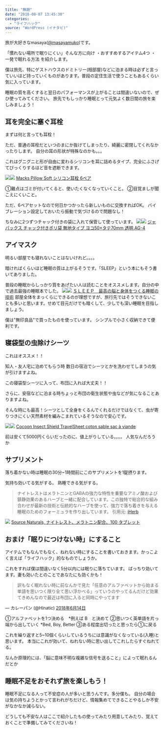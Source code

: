 ```yaml
---
title: "無題"
date: "2018-08-07 13:45:30"
categories:
  - "ライフハック"
source: "WordPress (イナタビ)"
---
```


旅が大好きなmasaya([@masayamuko](https://twitter.com/MasayaMuko))です。

「慣れない場所で眠りにくい」そんな方に向け
・おすすめするアイテム4つ
・一発で眠れる方法
を紹介します。

僕は旅先、特にゲストハウスのドミトリー(相部屋)などに泊まる時は必ずと言っていいほど持っていくものがあります。普段の定住生活で使うこともあるくらい気に入っています。

睡眠の質を高くすると翌日のパフォーマンスが上がることは間違いないので、ぜひ使ってみてください。
旅先でもしっかり睡眠とって元気よく数日間の旅を楽しみましょう！

## 耳を完全に塞ぐ耳栓

まずは何と言っても耳栓！

ただ、普通の耳栓だといつのまにか抜けてしまったり、綺麗に密閉してくれなかったりします。
自分の耳の形状が特殊なのかも。。。

これはグニグニと形が自由に変わるシリコンを耳に詰めるタイプ、完全にふさげてびっくりするほど音を遮断できます。

[![](//ws-fe.amazon-adsystem.com/widgets/q?_encoding=UTF8&ASIN=B003LZQGN6&Format=_SL250_&ID=AsinImage&MarketPlace=JP&ServiceVersion=20070822&WS=1&tag=msymk-22)](https://www.amazon.co.jp/gp/product/B003LZQGN6/ref=as_li_ss_il?ie=UTF8&psc=1&linkCode=li3&tag=msymk-22&linkId=df6c5e6d824598fd62a99c731a553903)![](https://ir-jp.amazon-adsystem.com/e/ir?t=msymk-22&l=li3&o=9&a=B003LZQGN6)
[Macks Pillow Soft シリコン耳栓 6ペア](https://amzn.to/2nhjJx6)

①難点はゴミが付いてくると、使いたくなくなっていくこと。
②目覚ましが聞こえにくいこと。

ただ、6ペアセットなので何日かつかったら新しいものに交換すればOK。
バイブレーション設定しておいたら振動で気づけるので問題なし！

ちなみに2つずつチャック付きの袋に入れて保管して使っています。
[![](//ws-fe.amazon-adsystem.com/widgets/q?_encoding=UTF8&ASIN=B006YHQ818&Format=_SL250_&ID=AsinImage&MarketPlace=JP&ServiceVersion=20070822&WS=1&tag=msymk-22)](https://www.amazon.co.jp/%E3%82%B8%E3%83%A3%E3%83%91%E3%83%83%E3%82%AF%E3%82%B9-%E3%83%81%E3%83%A3%E3%83%83%E3%82%AF%E4%BB%98%E3%81%8D%E3%83%9D%E3%83%AA%E8%A2%8B-%E7%84%A1%E5%9C%B0%E3%82%BF%E3%82%A4%E3%83%97-%E3%83%A8%E3%82%B350%C3%97%E3%82%BF%E3%83%8670mm-AG-4/dp/B006YHQ818/ref=as_li_ss_il?s=industrial&ie=UTF8&qid=1533614948&sr=1-3&keywords=%E3%82%B8%E3%83%83%E3%83%91%E3%83%BC%E8%A2%8B&linkCode=li3&tag=msymk-22&linkId=37fcb021ba4416849ffc2415876b037b)![](https://ir-jp.amazon-adsystem.com/e/ir?t=msymk-22&l=li3&o=9&a=B006YHQ818)
[ジャパックス チャック付きポリ袋 無地タイプ ヨコ50×タテ70mm 透明 AG-4](https://amzn.to/2ANNv6l)

## アイマスク

明るい部屋でも寝れないことはないけれど。。。。

暗ければくらいほど睡眠の質は上がるそうです。「SLEEP」という本にもそう書いてありました。

普段の睡眠からしっかり質をあげたい人は読むことをオススメします。自分の中で過去最強の睡眠本でした。
[![](//ws-fe.amazon-adsystem.com/widgets/q?_encoding=UTF8&ASIN=B06W9P5NND&Format=_SL250_&ID=AsinImage&MarketPlace=JP&ServiceVersion=20070822&WS=1&tag=msymk-22)](https://www.amazon.co.jp/%EF%BC%B3%EF%BC%AC%EF%BC%A5%EF%BC%A5%EF%BC%B0-%E6%9C%80%E9%AB%98%E3%81%AE%E8%84%B3%E3%81%A8%E8%BA%AB%E4%BD%93%E3%82%92%E3%81%A4%E3%81%8F%E3%82%8B%E7%9D%A1%E7%9C%A0%E3%81%AE%E6%8A%80%E8%A1%93-%E3%82%B7%E3%83%A7%E3%83%BC%E3%83%B3%E3%83%BB%E3%82%B9%E3%83%86%E3%82%A3%E3%83%BC%E3%83%96%E3%83%B3%E3%82%BD%E3%83%B3-ebook/dp/B06W9P5NND/ref=as_li_ss_il?s=digital-text&ie=UTF8&qid=1533616705&sr=1-1&keywords=sleep&linkCode=li3&tag=msymk-22&linkId=7b8abc158557576e086679dc5e233529)![](https://ir-jp.amazon-adsystem.com/e/ir?t=msymk-22&l=li3&o=9&a=B06W9P5NND)
[ＳＬＥＥＰ　最高の脳と身体をつくる睡眠の技術](https://amzn.to/2vpVSQu)
部屋全体をまっくらにできるのが理想ですが、旅行先ではそうできないことも多いと思います。せめて目元だけでも暗くして、少しでも深い睡眠を目指しましょう。

僕は"無印良品"で買ったものを使っています。
シンプルで小さく収納できて便利です。

## 寝袋型の虫除けシーツ

これはオススメ！！

知人・友人宅に泊めてもらう時
数日の宿泊でシーツとかを洗わせてしまうの気が引けますよね。

この寝袋型シーツに入って、布団に入れば大丈夫！！

さらに、安宿などに泊まる時ちょっと布団の衛生状態や虫などが気になることありますよね。

そんな時にも最高！シーツとして全身をくるんでくれるだけではなくて、虫が寄りつきにくい天然素材を編みこまれているそうなので安心です。

[![](//ws-fe.amazon-adsystem.com/widgets/q?_encoding=UTF8&ASIN=B003XR7VCC&Format=_SL250_&ID=AsinImage&MarketPlace=JP&ServiceVersion=20070822&WS=1&tag=msymk-22)](https://www.amazon.co.jp/Cocoon-Insect-Shield-TravelSheet-viande/dp/B003XR7VCC/ref=as_li_ss_il?ie=UTF8&qid=1533615447&sr=8-2&keywords=cocoon+Insect+shield&linkCode=li3&tag=msymk-22&linkId=414d37404967ce7690cb7e628e74ae14)![](https://ir-jp.amazon-adsystem.com/e/ir?t=msymk-22&l=li3&o=9&a=B003XR7VCC)
[Cocoon Insect Shield TravelSheet coton sable sac à viande](https://amzn.to/2AYDnrJ)

前は安くて5000円くらいだったのに、値上がりしている。。。。
人気なんだろうか

## サプリメント

落ち着かない時は睡眠の30分~1時間前にこのサプリメントを1錠摂ります。

気持ち効いてる気がする。
熟睡できる気がする。

> ナイトレストはメラトニンとGABAの強力な特性を重要なアミノ酸および鎮静効果のあるハーブと一緒に配合しています。この独特で総合的な組み合わせが最新の技術と伝統的なハーブを使って、強力で落ち着きを与える睡眠のためのフォーミュラを作り出しています。
引用元: [iHerb](https://jp.iherb.com/pr/Source-Naturals-NightRest-With-Melatonin-100-Tablets/1358?rcode=MAS9705)

[![](https://masayamuko.com/wp/wp-content/uploads/2018/08/6.jpg)](https://jp.iherb.com/pr/Source-Naturals-NightRest-With-Melatonin-100-Tablets/1358?rcode=MAS9705)
[Source Naturals, ナイトレスト、メラトニン配合、100 タブレット](https://jp.iherb.com/pr/Source-Naturals-NightRest-With-Melatonin-100-Tablets/1358?rcode=MAS9705)

## おまけ「眠りにつけない時」にすること

アイテムでもなんでもなく、ねれない時にすることを書いておきます。かっこよく言えば「ライフハック」的なものでしょうか。

これをすれば僕は間違いなく5分以内には眠りに落ちています。
ばっちり効いてます。妻も効いたとのことであなたにも効くかも！

> 訳もなく眠れない時に前なんかで見た「任意のアルファベットから始まる単語を思いつく限り全て思い浮かべる」っていうのやってるんだけど効果てきめんなので最近は布団に入ると同時にやってます

— カレーパン (@Hinatic) [2018年6月14日](https://twitter.com/Hinatic/status/1007256404095217665?ref_src=twsrc%5Etfw)

①アルファベットを1つ決める　*例えば B　と決めて
②思いつく英単語を片っ端から出していく *Bed, Boy, Better
③ある程度出切ったと思ったら①に戻る

これを繰り返すと5~10個くらいしているうちには意識がなくなっている(入睡)と思います。
本当にこれが効いて、ねれない時に思い出してこれしたらすぐねれてる。

なんか原理的には、「脳に意味不明な複雑な信号を送ること」によって眠れるんだとか

## 睡眠不足をおそれず旅を楽しもう！

睡眠不足になる人って不安症の人が多いと思うんです。多分僕も。
自分の場合は気の持ちようとかって言われがちだけど、情報集めてできることやるしか不安がなかなか減らない。

どうしても不安な人はここで紹介したもの使ってみたり用意してみたり、覚えておくことで準備してみてくださいね！